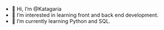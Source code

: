 - 👋 Hi, I’m @Katagaria
- 👀 I’m interested in learning front and back end development.
- 🌱 I’m currently learning Python and SQL.

<!---
Katagaria/Katagaria is a ✨ special ✨ repository because its `README.md` (this file) appears on your GitHub profile.
You can click the Preview link to take a look at your changes.
--->
